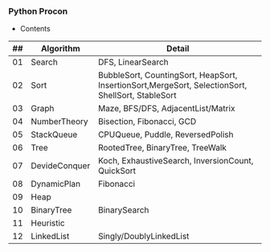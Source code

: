 ### Python Procon
- Contents

| ## |  Algorithm   | Detail |
|----|--------------|---|
| 01 | Search       | DFS, LinearSearch |
| 02 | Sort         | BubbleSort, CountingSort, HeapSort, InsertionSort,MergeSort, SelectionSort, ShellSort, StableSort|
| 03 | Graph        | Maze, BFS/DFS, AdjacentList/Matrix |
| 04 | NumberTheory | Bisection, Fibonacci, GCD  |
| 05 | StackQueue   | CPUQueue, Puddle, ReversedPolish |
| 06 | Tree         | RootedTree, BinaryTree, TreeWalk |
| 07 | DevideConquer| Koch, ExhaustiveSearch, InversionCount, QuickSort |
| 08 | DynamicPlan  | Fibonacci |
| 09 | Heap         |  |
| 10 | BinaryTree   | BinarySearch |
| 11 | Heuristic    |  |
| 12 | LinkedList   | Singly/DoublyLinkedList |
